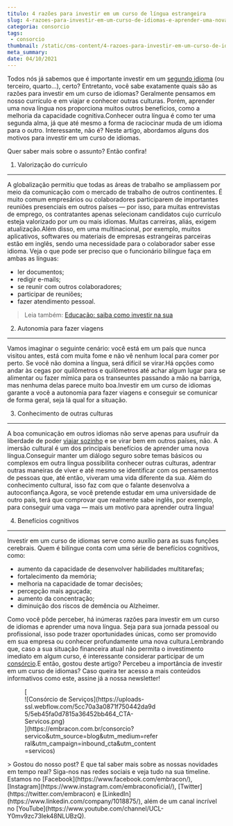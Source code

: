 ```yaml
---
titulo: 4 razões para investir em um curso de língua estrangeira
slug: 4-razoes-para-investir-em-um-curso-de-idiomas-e-aprender-uma-nova-lingua
categoria: consorcio
tags:
 - consorcio
thumbnail: /static/cms-content/4-razoes-para-investir-em-um-curso-de-idiomas-e-aprender-uma-nova-lingua.jpg
meta_summary: 
date: 04/10/2021
---
```

Todos nós já sabemos que é importante investir em um [segundo idioma](https://www.embracon.com.br/blog/entenda-a-importancia-de-aprender-a-falar-ingles) (ou terceiro, quarto...), certo? Entretanto, você sabe exatamente quais são as razões para investir em um curso de idiomas? Geralmente pensamos em nosso currículo e em viajar e conhecer outras culturas. Porém, aprender uma nova língua nos proporciona muitos outros benefícios, como a melhoria da capacidade cognitiva.Conhecer outra língua é como ter uma segunda alma, já que até mesmo a forma de raciocinar muda de um idioma para o outro. Interessante, não é? Neste artigo, abordamos alguns dos motivos para investir em um curso de idiomas.

Quer saber mais sobre o assunto? Então confira!

1. Valorização do currículo
---------------------------

A globalização permitiu que todas as áreas de trabalho se ampliassem por meio da comunicação com o mercado de trabalho de outros continentes. É muito comum empresários ou colaboradores participarem de importantes reuniões presenciais em outros países — por isso, para muitas entrevistas de emprego, os contratantes apenas selecionam candidatos cujo currículo esteja valorizado por um ou mais idiomas. Muitas carreiras, aliás, exigem atualização.Além disso, em uma multinacional, por exemplo, muitos aplicativos, softwares ou materiais de empresas estrangeiras parceiras estão em inglês, sendo uma necessidade para o colaborador saber esse idioma. Veja o que pode ser preciso que o funcionário bilíngue faça em ambas as línguas:

- ler documentos;
- redigir e-mails;
- se reunir com outros colaboradores;
- participar de reuniões;
- fazer atendimento pessoal.

> Leia também: [Educação: saiba como investir na sua](https://www.embracon.com.br/blog/educacao-saiba-como-investir-na-sua)

2. Autonomia para fazer viagens
-------------------------------

Vamos imaginar o seguinte cenário: você está em um país que nunca visitou antes, está com muita fome e não vê nenhum local para comer por perto. Se você não domina a língua, será difícil se virar.Há opções como andar às cegas por quilômetros e quilômetros até achar algum lugar para se alimentar ou fazer mímica para os transeuntes passando a mão na barriga, mas nenhuma delas parece muito boa.Investir em um curso de idiomas garante a você a autonomia para fazer viagens e conseguir se comunicar de forma geral, seja lá qual for a situação.

3. Conhecimento de outras culturas
----------------------------------

A boa comunicação em outros idiomas não serve apenas para usufruir da liberdade de poder [viajar sozinho](https://www.embracon.com.br/blog/quais-as-maiores-vantagens-de-fazer-intercambio-nos-eua) e se virar bem em outros países, não. A imersão cultural é um dos principais benefícios de aprender uma nova língua.Conseguir manter um diálogo seguro sobre temas básicos ou complexos em outra língua possibilita conhecer outras culturas, adentrar outras maneiras de viver e até mesmo se identificar com os pensamentos de pessoas que, até então, viveram uma vida diferente da sua. Além do conhecimento cultural, isso faz com que o falante desenvolva a autoconfiança.Agora, se você pretende estudar em uma universidade de outro país, terá que comprovar que realmente sabe inglês, por exemplo, para conseguir uma vaga — mais um motivo para aprender outra língua!

4. Benefícios cognitivos
------------------------

Investir em um curso de idiomas serve como auxílio para as suas funções cerebrais. Quem é bilíngue conta com uma série de benefícios cognitivos, como:

- aumento da capacidade de desenvolver habilidades multitarefas;
- fortalecimento da memória;
- melhoria na capacidade de tomar decisões;
- percepção mais aguçada;
- aumento da concentração;
- diminuição dos riscos de demência ou Alzheimer.

Como você pôde perceber, há inúmeras razões para investir em um curso de idiomas e aprender uma nova língua. Seja para sua jornada pessoal ou profissional, isso pode trazer oportunidades únicas, como ser promovido em sua empresa ou conhecer profundamente uma nova cultura.Lembrando que, caso a sua situação financeira atual não permita o investimento imediato em algum curso, é interessante considerar participar de um [consórcio](https://www.embracon.com.br/blog/tire-as-suas-duvidas-sobre-o-consorcio-de-educacao-embracon).E então, gostou deste artigo? Percebeu a importância de investir em um curso de idiomas? Caso queira ter acesso a mais conteúdos informativos como este, assine já a nossa newsletter!

<figure class="w-richtext-figure-type-image w-richtext-align-center" style="max-width:310px">[<div>![Consórcio de Serviços](https://uploads-ssl.webflow.com/5cc70a3a0871f750442da9d5/5eb45fa0d7815a36452bb464_CTA-Servicos.png)</div>](https://embracon.com.br/consorcio?servico&utm_source=blog&utm_medium=referral&utm_campaign=inbound_cta&utm_content=servicos)</figure>> Gostou do nosso post? E que tal saber mais sobre as nossas novidades em tempo real? Siga-nos nas redes sociais e veja tudo na sua timeline. Estamos no [Facebook](https://www.facebook.com/embracon/), [Instagram](https://www.instagram.com/embraconoficial/), [Twitter](https://twitter.com/embracon) e [LinkedIn](https://www.linkedin.com/company/1018875/), além de um canal incrível no [YouTube](https://www.youtube.com/channel/UCL-Y0mv9zc73Iek48NLUBzQ).
